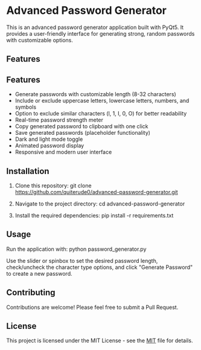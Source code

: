 # Advanced Password Generator

This is an advanced password generator application built with PyQt5. It provides a user-friendly interface for generating strong, random passwords with customizable options.

## Features

## Features

- Generate passwords with customizable length (8-32 characters)
- Include or exclude uppercase letters, lowercase letters, numbers, and symbols
- Option to exclude similar characters (l, 1, I, 0, O) for better readability
- Real-time password strength meter
- Copy generated password to clipboard with one click
- Save generated passwords (placeholder functionality)
- Dark and light mode toggle
- Animated password display
- Responsive and modern user interface

## Installation

1. Clone this repository:
git clone https://github.com/quiterude0/advanced-password-generator.git

2. Navigate to the project directory:
cd advanced-password-generator

3. Install the required dependencies:
pip install -r requirements.txt


## Usage

Run the application with:
python password_generator.py

Use the slider or spinbox to set the desired password length, check/uncheck the character type options, and click "Generate Password" to create a new password.

## Contributing

Contributions are welcome! Please feel free to submit a Pull Request.

## License

This project is licensed under the MIT License - see the [MIT](https://choosealicense.com/licenses/mit/) file for details.
